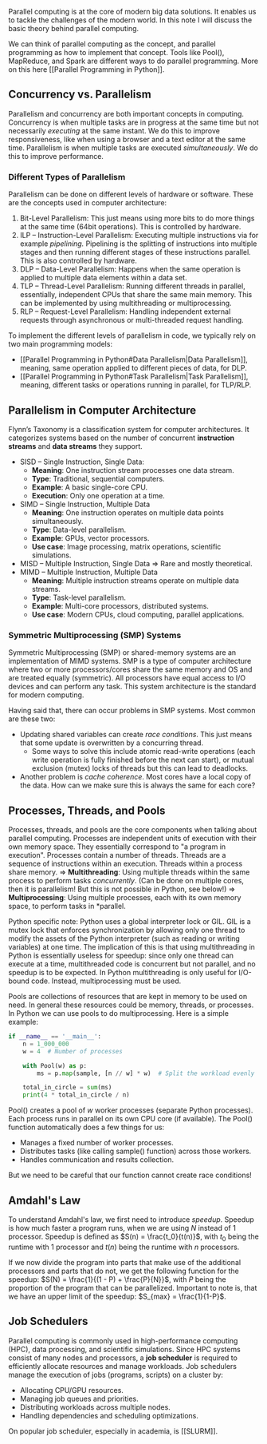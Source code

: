 Parallel computing is at the core of modern big data solutions. It enables us to tackle the challenges of the modern world. In this note I will discuss the basic theory behind parallel computing. 

We can think of parallel computing as the concept, and parallel programming as how to implement that concept. Tools like Pool(), MapReduce, and Spark are different ways to do parallel programming. More on this here [[Parallel Programming in Python]].
## Concurrency vs. Parallelism
Parallelism and concurrency are both important concepts in computing. Concurrency is when multiple tasks are in progress at the same time but not necessarily _executing_ at the same instant. We do this to improve responsiveness, like when using a browser and a text editor at the same time. Parallelism is when multiple tasks are executed _simultaneously_. We do this to improve performance. 
### Different Types of Parallelism
Parallelism can be done on different levels of hardware or software. These are the concepts used in computer architecture:
1. Bit-Level Parallelism: This just means using more bits to do more things at the same time (64bit operations). This is controlled by hardware.
2. ILP – Instruction-Level Parallelism: Executing multiple instructions via for example *pipelining.* Pipelining is the splitting of instructions into multiple stages and then running different stages of these instructions parallel. This is also controlled by hardware. 
3. DLP – Data-Level Parallelism: Happens when the same operation is applied to multiple data elements within a data set. 
4. TLP – Thread-Level Parallelism: Running different threads in parallel, essentially, independent CPUs that share the same main memory. This can be implemented by using multithreading or multiprocessing. 
5. RLP – Request-Level Parallelism: Handling independent external requests through asynchronous or multi-threaded request handling.

To implement the different levels of parallelism in code, we typically rely on two main programming models:
- [[Parallel Programming in Python#Data Parallelism|Data Parallelism]], meaning, same operation applied to different pieces of data, for DLP.
- [[Parallel Programming in Python#Task Parallelism|Task Parallelism]], meaning, different tasks or operations running in parallel, for TLP/RLP.
## Parallelism in Computer Architecture
Flynn’s Taxonomy is a classification system for computer architectures. It categorizes systems based on the number of concurrent **instruction streams** and **data streams** they support.
- SISD – Single Instruction, Single Data:
	- **Meaning**: One instruction stream processes one data stream.
	- **Type**: Traditional, sequential computers.
	- **Example**: A basic single-core CPU.
	- **Execution**: Only one operation at a time.
- SIMD – Single Instruction, Multiple Data
	- **Meaning**: One instruction operates on multiple data points simultaneously.
	- **Type**: Data-level parallelism.
	- **Example**: GPUs, vector processors.
	- **Use case**: Image processing, matrix operations, scientific simulations.
- MISD – Multiple Instruction, Single Data => Rare and mostly theoretical.
- MIMD – Multiple Instruction, Multiple Data
	- **Meaning**: Multiple instruction streams operate on multiple data streams.
	- **Type**: Task-level parallelism.
	- **Example**: Multi-core processors, distributed systems.
	- **Use case**: Modern CPUs, cloud computing, parallel applications.
### **Symmetric Multiprocessing (SMP) Systems**
Symmetric Multiprocessing (SMP) or shared-memory systems are an implementation of MIMD systems. SMP is a type of computer architecture where two or more processors/cores share the same memory and OS and are treated equally (symmetric). All processors have equal access to I/O devices and can perform any task. This system architecture is the standard for modern computing.

Having said that, there can occur problems in SMP systems. Most common are these two:
- Updating shared variables can create *race conditions*. This just means that some update is overwritten by a concurring thread.
	- Some ways to solve this include atomic read-write operations (each write operation is fully finished before the next can start), or mutual exclusion (mutex) locks of threads but this can lead to deadlocks.
- Another problem is *cache coherence*. Most cores have a local copy of the data. How can we make sure this is always the same for each core?
## Processes, Threads, and Pools
Processes, threads, and pools are the core components when talking about parallel computing. Processes are independent units of execution with their own memory space. They essentially correspond to "a program in execution".  Processes contain a number of threads. Threads are a sequence of instructions within an execution. Threads within a process share memory. 
=> **Multithreading**: Using multiple threads within the same process to perform tasks *concurrently*. (Can be done on multiple cores, then it is parallelism! But this is not possible in Python, see below!)
=> **Multiprocessing**: Using multiple processes, each with its own memory space, to perform tasks in *parallel.

Python specific note: Python uses a global interpreter lock or GIL. GIL is a mutex lock that enforces synchronization by allowing only one thread to modify the assets of the Python interpreter (such as reading or writing variables) at one time. The implication of this is that using multithreading in Python is essentially useless for speedup: since only one thread can execute at a time, multithreaded code is concurrent but not parallel, and no speedup is to be expected. In Python multithreading is only useful for I/O-bound code. Instead, multiprocessing must be used.

Pools are collections of resources that are kept in memory to be used on need. In general these resources could be memory, threads, or processes. In Python we can use pools to do multiprocessing. Here is a simple example:

``` python
if __name__ == '__main__':
    n = 1_000_000
    w = 4  # Number of processes

    with Pool(w) as p:
        ms = p.map(sample, [n // w] * w)  # Split the workload evenly

    total_in_circle = sum(ms)
    print(4 * total_in_circle / n)
```

Pool() creates a pool of $w$ worker processes (separate Python processes). Each process runs in parallel on its own CPU core (if available). The Pool() function automatically does a few things for us: 
- Manages a fixed number of worker processes. 
- Distributes tasks (like calling sample() function) across those workers. 
- Handles communication and results collection.

But we need to be careful that our function cannot create race conditions!
## Amdahl's Law
To understand Amdahl's law, we first need to introduce *speedup*. Speedup is how much faster a program runs, when we are using $N$ instead of $1$ processor. Speedup is defined as $S(n) = \frac{t_0}{t(n)}$, with $t_0$ being the runtime with $1$ processor and $t(n)$ being the runtime with $n$ processors. 

If we now divide the program into parts that make use of the additional processors and parts that do not, we get the following function for the speedup: $S(N) = \frac{1}{(1 - P) + \frac{P}{N}}$, with $P$ being the proportion of the program that can be parallelized. Important to note is, that we have an upper limit of the speedup: $S_{max} = \frac{1}{1-P}$.
## Job Schedulers
Parallel computing is commonly used in high-performance computing (HPC), data processing, and scientific simulations. Since HPC systems consist of many nodes and processors, a **job scheduler** is required to efficiently allocate resources and manage workloads. Job schedulers manage the execution of jobs (programs, scripts) on a cluster by:
- Allocating CPU/GPU resources.
- Managing job queues and priorities.
- Distributing workloads across multiple nodes.
- Handling dependencies and scheduling optimizations.

On popular job scheduler, especially in academia, is [[SLURM]].

